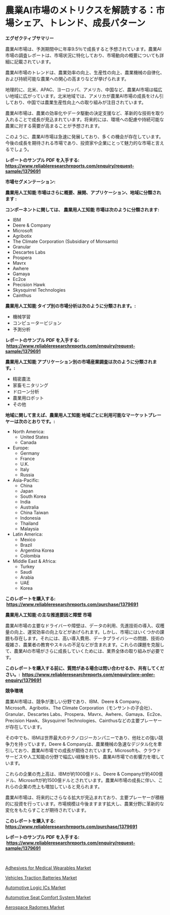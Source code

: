 <p><h1>農業AI市場のメトリクスを解読する：市場シェア、トレンド、成長パターン</h1></p><p><strong>エグゼクティブサマリー</strong></p>
<p><p>農業AI市場は、予測期間中に年率9.5％で成長すると予想されています。農業AI市場の調査レポートは、市場状況に特化しており、市場動向の概要についても詳細に記載されています。</p><p>農業AI市場のトレンドは、農業効率の向上、生産性の向上、農業機械の自律化、および持続可能な農業への関心の高まりなどが挙げられます。</p><p>地理的に、北米、APAC、ヨーロッパ、アメリカ、中国など、農業AI市場は幅広い地域に広がっています。北米地域では、アメリカが農業AI市場の成長をけん引しており、中国では農業生産性向上への取り組みが注目されています。</p><p>農業AI市場は、農業の効率化やデータ駆動の決定支援など、革新的な技術を取り入れることで成長が見込まれています。将来的には、環境への配慮や持続可能な農業に対する需要が高まることが予想されます。</p><p>このように、農業AI市場は急速に発展しており、多くの機会が存在しています。今後の成長を期待される市場であり、投資家や企業にとって魅力的な市場と言えるでしょう。</p></p>
<p><strong>レポートのサンプル PDF を入手する: <a href="https://www.reliableresearchreports.com/enquiry/request-sample/1379691">https://www.reliableresearchreports.com/enquiry/request-sample/1379691</a></strong></p>
<p><strong>市場セグメンテーション:</strong></p>
<p><strong> 農業用人工知能 市場はさらに概要、展開、アプリケーション、地域に分類されます :</strong></p>
<p><strong>コンポーネントに関しては、 農業用人工知能 市場は次のように分類されます: &nbsp;</strong></p>
<p><ul><li>IBM</li><li>Deere & Company</li><li>Microsoft</li><li>Agribotix</li><li>The Climate Corporation (Subsidiary of Monsanto)</li><li>Granular</li><li>Descartes Labs</li><li>Prospera</li><li>Mavrx</li><li>Awhere</li><li>Gamaya</li><li>Ec2ce</li><li>Precision Hawk</li><li>Skysquirrel Technologies</li><li>Cainthus</li></ul></p>
<p><strong> 農業用人工知能 タイプ別の市場分析は次のように分類されます。:</strong></p>
<p><ul><li>機械学習</li><li>コンピュータービジョン</li><li>予測分析</li></ul></p>
<p><strong>レポートのサンプル PDF を入手する: &nbsp;<a href="https://www.reliableresearchreports.com/enquiry/request-sample/1379691">https://www.reliableresearchreports.com/enquiry/request-sample/1379691</a></strong></p>
<p><strong> 農業用人工知能 アプリケーション別の市場産業調査は次のように分類されます。:</strong></p>
<p><ul><li>精密農法</li><li>家畜モニタリング</li><li>ドローン分析</li><li>農業用ロボット</li><li>その他</li></ul></p>
<p><strong>地域に関して言えば、農業用人工知能 地域ごとに利用可能なマーケットプレーヤーは次のとおりです。:</strong></p>
<p><ul>
    <li>
        North America:
        <ul>
            <li>United States</li>
            <li>Canada</li>
        </ul>
    </li>
    <li>
        Europe:
        <ul>
            <li>Germany</li>
            <li>France</li>
            <li>U.K.</li>
            <li>Italy</li>
            <li>Russia</li>
        </ul>
    </li>
    <li>
        Asia-Pacific:
        <ul>
            <li>China</li>
            <li>Japan</li>
            <li>South Korea</li>
            <li>India</li>
            <li>Australia</li>
            <li>China Taiwan</li>
            <li>Indonesia</li>
            <li>Thailand</li>
            <li>Malaysia</li>
        </ul>
    </li>
    <li>
        Latin America:
        <ul>
            <li>Mexico</li>
            <li>Brazil</li>
            <li>Argentina Korea</li>
            <li>Colombia</li>
        </ul>
    </li>
    <li>
        Middle East & Africa:
        <ul>
            <li>Turkey</li>
            <li>Saudi</li>
            <li>Arabia</li>
            <li>UAE</li>
            <li>Korea</li>
        </ul>
    </li>
    </ul></p>
<p><strong>このレポートを購入する: &nbsp;<a href="https://www.reliableresearchreports.com/purchase/1379691">https://www.reliableresearchreports.com/purchase/1379691</a></strong></p>
<p><strong>農業用人工知能 の主な推進要因と障壁 市場</strong></p>
<p><p>農業AI市場の主要なドライバーや障壁は、データの利用、先進技術の導入、収穫量の向上、運営効率の向上などがあげられます。しかし、市場にはいくつかの課題も存在します。それには、高い導入費用、データプライバシーの問題、技術の複雑さ、農業者の教育やスキルの不足などが含まれます。これらの課題を克服して、農業AIの市場がさらに成長していくためには、業界全体の取り組みが必要です。</p></p>
<p><strong>このレポートを購入する前に、質問がある場合は問い合わせるか、共有してください。:&nbsp; <a href="https://www.reliableresearchreports.com/enquiry/pre-order-enquiry/1379691">https://www.reliableresearchreports.com/enquiry/pre-order-enquiry/1379691</a></strong></p>
<p><strong>競争環境</strong></p>
<p><p>農業AI市場は、競争が激しい分野であり、IBM、Deere & Company、Microsoft、Agribotix、The Climate Corporation（モンサントの子会社）、Granular、Descartes Labs、Prospera、Mavrx、Awhere、Gamaya、Ec2ce、Precision Hawk、Skysquirrel Technologies、Cainthusなどの主要プレーヤーが存在しています。</p><p>その中でも、IBMは世界最大のテクノロジーカンパニーであり、他社との強い競争力を持っています。Deere & Companyは、農業機械の急速なデジタル化を牽引しており、農業AI市場での成長が期待されています。Microsoftも、クラウドサービスや人工知能の分野で幅広い経験を持ち、農業AI市場での影響力を増しています。</p><p>これらの企業の売上高は、IBMが約1000億ドル、Deere & Companyが約400億ドル、Microsoftが約1500億ドルとされています。農業AI市場の成長に伴い、これらの企業の売上も増加していると見られます。</p><p>農業AI市場は、将来的にさらなる拡大が見込まれており、主要プレーヤーが積極的に投資を行っています。市場規模は今後ますます拡大し、農業分野に革新的な変化をもたらすことが期待されています。</p></p>
<p><strong>このレポートを購入する: &nbsp; <a href="https://www.reliableresearchreports.com/purchase/1379691">https://www.reliableresearchreports.com/purchase/1379691</a></strong></p>
<p><strong>レポートのサンプル PDF を入手する: &nbsp;<a href="https://www.reliableresearchreports.com/enquiry/request-sample/1379691">https://www.reliableresearchreports.com/enquiry/request-sample/1379691</a></strong><strong></strong></p>
<p>&nbsp;</p>
<p><p><a href="https://cute-banjo-8ca.notion.site/Adhesives-for-Medical-Wearables-Market-Analysis-and-Market-Size-Global-Industry-Overview-Market-Se-6aa4ffd977f54f2297fb74d7f3a4fb75">Adhesives for Medical Wearables Market</a></p><p><a href="https://meowing-lemming-dd3.notion.site/Vehicles-Traction-Batteries-Market-Centers-on-Aspects-such-as-Market-Growth-Market-Share-Market-Op-3a237dceeaa74751ace2619efbc17cda">Vehicles Traction Batteries Market</a></p><p><a href="https://view.publitas.com/reportprime-1/global-automotive-logic-ics-market-by-types-applications-and-major-players-with-regional-growth-rate-analysis-and-development-situation-from-2024-to-2031/">Automotive Logic ICs Market</a></p><p><a href="https://github.com/Sarissaschmalingtr6fz2739/Market-Research-Report-List-1/blob/main/automotive-seat-comfort-system-market.md">Automotive Seat Comfort System Market</a></p><p><a href="https://view.publitas.com/reportprime-1/aerospace-radomes-market-size-reflecting-a-forecast-till-2031-market-by-type-by-application-and-by-geography/">Aerospace Radomes Market</a></p></p>